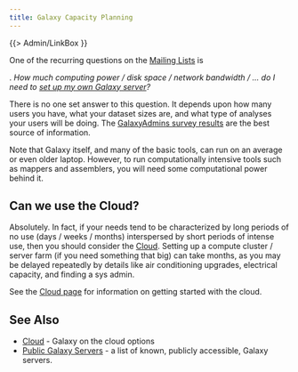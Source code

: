 ```yaml
---
title: Galaxy Capacity Planning
---
```

{{> Admin/LinkBox }}



One of the recurring questions on the [Mailing Lists](/src/mailing-lists/index.md) is

 . *How much computing power / disk space / network bandwidth / ... do I need to [set up my own Galaxy server](/src/admin/get-galaxy/index.md)?*

There is no one set answer to this question.  It depends upon how many users you have, what your dataset sizes are, and what type of analyses your users will be doing.  The [GalaxyAdmins survey results](/src/community/galaxy-admins/surveys/index.md) are the best source of information.

Note that Galaxy itself, and many of the basic tools, can run on an average or even older laptop.  However, to run computationally intensive tools such as mappers and assemblers, you will need some computational power behind it.

## Can we use the Cloud?

Absolutely.  In fact, if your needs tend to be characterized by long periods of no use (days / weeks / months) interspersed by short periods of intense use, then you should consider the [Cloud](/src/cloud/index.md).  Setting up a compute cluster / server farm (if you need something that big) can take months, as you may be delayed repeatedly by details like air conditioning upgrades, electrical capacity, and finding a sys admin.

See the [Cloud page](/src/cloud/index.md) for information on getting started with the cloud.

## See Also

* [Cloud](/src/cloud/index.md) - Galaxy on the cloud options
* [Public Galaxy Servers](/src/use/index.md) - a list of known, publicly accessible, Galaxy servers.
